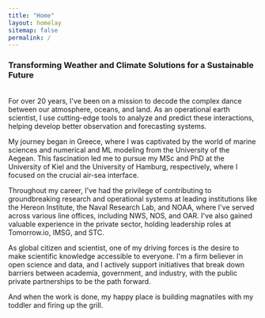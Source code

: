 ```yaml
---
title: "Home"
layout: homelay
sitemap: false
permalink: /
---
```


###  **Transforming Weather and Climate Solutions for a Sustainable Future**

<br/>
For over 20 years, I've been on a mission to decode the complex dance between our atmosphere, oceans, and land. As an operational earth scientist, I use cutting-edge tools to analyze and predict these interactions, helping develop better observation and forecasting systems.

My journey began in Greece, where I was captivated by the world of marine sciences and numerical and ML modeling from the University of the Aegean. This fascination led me to pursue my MSc and PhD at the University of Kiel and the University of Hamburg, respectively, where I focused on the crucial air-sea interface. 

Throughout my career, I've had the privilege of contributing to groundbreaking research and operational systems at leading institutions like the Hereon Institute, the Naval Research Lab, and NOAA, where I've served across various line offices, including NWS, NOS, and OAR. I've also gained valuable experience in the private sector, holding leadership roles at Tomorrow.io, IMSG, and STC.

As global citizen and scientist, one of my driving forces is the desire to make scientific knowledge accessible to everyone. I'm a firm believer in open science and data, and I actively support initiatives that break down barriers between academia, government, and industry, with the public private partnerships to be the path forward.  

And when the work is done, my happy place is building magnatiles with my toddler and firing up the grill.
